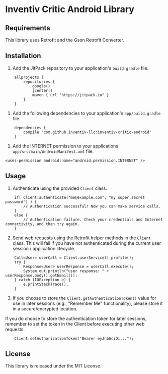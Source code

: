 # Inventiv Critic Android Library

## Requirements
This library uses Retrofit and the Gson Retrofit Converter.

## Installation
1. Add the JitPack repository to your application's `build.gradle` file.
```
    allprojects {
        repositories {
            google()
            jcenter()
            maven { url "https://jitpack.io" }
        }
    }
```
1. Add the following dependencies to your application's `app/build.gradle` file.
```
    dependencies {
        compile 'com.github.inventiv-llc:inventiv-critic-android'
    }
```
1. Add the INTERNET permission to your applications `app/src/main/AndroidManifest.xml` file.
```
<uses-permission android:name="android.permission.INTERNET" />
```

## Usage
1. Authenticate using the provided `Client` class.
```
    if( Client.authenticate("me@example.com", "my super secret password") ) {
        // Authentication successful! Now you can make service calls.
    }
    else {
        // Authentication failure. Check your credentials and Internet connectivity, and then try again.
    }
```
2. Send web requests using the Retrofit helper methods in the `Client` class. This will fail if you have not authenticated during the current user session / application lifecycle.
```
    Call<User> userCall = Client.userService().profile();
    try {
        Response<User> userResponse = userCall.execute();
        System.out.println("user response: " + userResponse.body().getEmail());
    } catch (IOException e) {
        e.printStackTrace();
    }
```
3. If you choose to store the `Client.getAuthenticationToken()` value for use in later sessions (e.g., "Remember Me" functionality), please store it in a secure/encrypted location.

If you do choose to store the authentication token for later sessions, remember to set the token in the Client before executing other web requests.
```
    Client.setAuthorizationToken("Bearer eyJhbGciOi...");
```

## License
This library is released under the MIT License.
